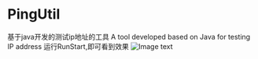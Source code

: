 # PingUtil
基于java开发的测试ip地址的工具 A tool developed based on Java for testing IP address
运行RunStart,即可看到效果
![Image text](https://raw.githubusercontent.com/fs2016l/img/master/PingUtil/img.png?token=AO522ZVTHYLRFDOJDPJZWVDBJLNYQ)
